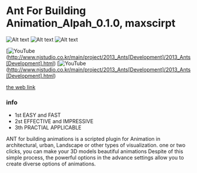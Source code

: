 # Ant For Building Animation_Alpah_0.1.0, maxscirpt

![Alt text](/img/GetDuplication.png?raw=true "GetMeshByFourPoints")
![Alt text](/img/Ants[Development]_400_01.png?raw=true "img")
![Alt text](/img/Ants[Development]_400_02.png?raw=true "img")

[![YouTube ](/img/Ants[Development]_400_01.png)(http://www.njstudio.co.kr/main/project/2013_Ants[Development]/2013_Ants[Development].html) 
[![YouTube ](/img/Ants[Development]_400_02.png)(http://www.njstudio.co.kr/main/project/2013_Ants[Development]/2013_Ants[Development].html) 

[the web link](http://www.njstudio.co.kr/main/project/2013_Ants[Development]/2013_Ants[Development].html)


### info

* 1st EASY and FAST
* 2st EFFECTIVE and IMPRESSIVE
* 3th PRACTIAL APPLICABLE

ANT for building animations is a scripted plugin for Animation in architectural, urban, Landscape 
or other types of visualization. 
one or two clicks, you can make your 3D models beautiful animations
Despite of this simple process, the powerful options in the advance settings allow
you to create diverse options of animations.
